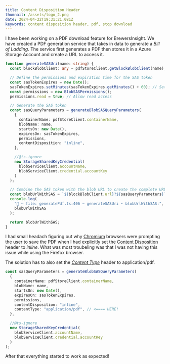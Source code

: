 ```yaml
---
title: Content Disposition Header
thumnail: /assets/logo_2.png
date: 2024-04-22T19:31:21.081Z
keywords: content disposition header, pdf, stop download
---
```


I have been working on a PDF download feature for BrewersInsight. We have created a PDF generation service that takes in data to generate a _Bill of Ladding_. The service first generates a PDF then stores it in a Azure Storage Account and create a URL to access it.

```typescript
function generateSASUri(name: string) {
  const blockBlobClient: any = pdfStoreClient.getBlockBlobClient(name);

  // Define the permissions and expiration time for the SAS token
  const sasTokenExpires = new Date();
  sasTokenExpires.setMinutes(sasTokenExpires.getMinutes() + 60); // Set the expiration time (e.g., 1 hour from now)
  const permissions = new BlobSASPermissions();
  permissions.read = true; // Allow read access

  // Generate the SAS token
  const sasQueryParameters = generateBlobSASQueryParameters(
    {
      containerName: pdfStoreClient.containerName,
      blobName: name,
      startsOn: new Date(),
      expiresOn: sasTokenExpires,
      permissions,
      contentDisposition: "inline",
    },

    //@ts-ignore
    new StorageSharedKeyCredential(
      blobServiceClient.accountName,
      blobServiceClient.credential.accountKey
    )
  );

  // Combine the SAS token with the blob URL to create the complete URL
  const blobUrlWithSAS = `${blockBlobClient.url}?${sasQueryParameters}`;
  console.log(
    "🚀 ~ file: generatePdf.ts:406 ~ generateSASUri ~ blobUrlWithSAS:",
    blobUrlWithSAS
  );

  return blobUrlWithSAS;
}
```

I had small headach figuring out why [Chromium](https://www.chromium.org/Home/) browsers were prompting the user to save the PDF when I had explicitly set the [Content Disposition](https://developer.mozilla.org/en-US/docs/Web/HTTP/Headers/Content-Disposition) header to _inline_. What was most troubeling was that I was not having this issue while using the Firefox browser.

The solution has to also set the [_Content Type_](https://developer.mozilla.org/en-US/docs/Web/SVG/Content_type) header to application/pdf.

```typescript
const sasQueryParameters = generateBlobSASQueryParameters(
  {
    containerName: pdfStoreClient.containerName,
    blobName: name,
    startsOn: new Date(),
    expiresOn: sasTokenExpires,
    permissions,
    contentDisposition: "inline",
    contentType: "application/pdf", // <==== HERE!
  },

  //@ts-ignore
  new StorageSharedKeyCredential(
    blobServiceClient.accountName,
    blobServiceClient.credential.accountKey
  )
);
```

After that everything started to work as expected!
